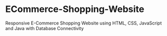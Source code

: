 # ECommerce-Shopping-Website
Responsive E-Commerce Shopping Website using HTML, CSS, JavaScript and Java with Database Connectivity
